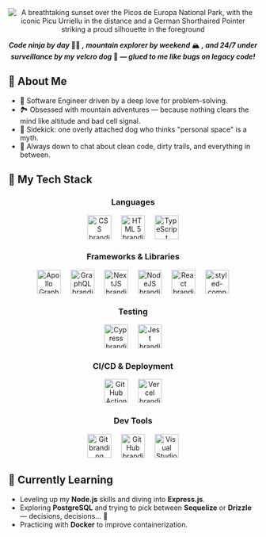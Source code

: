 <div align="center">
  <img src="https://github.com/user-attachments/assets/3e5c3a29-44e6-4b42-9433-d115433ff673"
    alt="A breathtaking sunset over the Picos de Europa National Park, with the iconic Picu Urriellu in the distance and a German Shorthaired Pointer striking a proud silhouette in the foreground">

  <p>
    <strong><em>Code ninja by day </em></strong>🥷🏻
    <strong><em>, mountain explorer by weekend </em></strong>🏔️
    <strong><em>, and 24/7 under surveillance by my velcro dog </em></strong>🐶
    <strong><em> — glued to me like bugs on legacy code!</em></strong>
  </p>
</div>

## 🧠 About Me

- 💼 Software Engineer driven by a deep love for problem-solving.
- 🏞️ Obsessed with mountain adventures — because nothing clears the mind like altitude and bad cell signal.
- 🐶 Sidekick: one overly attached dog who thinks "personal space" is a myth.
- 💬 Always down to chat about clean code, dirty trails, and everything in between.

## 🚀 My Tech Stack

<div align="center">
  <h3>Languages</h3>
  <picture>
    <source media="(prefers-color-scheme: dark)" srcset="https://github.com/user-attachments/assets/6c6bbc80-c601-4b42-96ce-ee0fa7a444c0">
    <source media="(prefers-color-scheme: light)" srcset="https://github.com/user-attachments/assets/d19f445e-44b6-4825-8bc4-f2cadde6197e">
    <img src="https://github.com/user-attachments/assets/d19f445e-44b6-4825-8bc4-f2cadde6197e" alt="CSS branding logo" title="CSS" height="48" hspace="8">
  </picture>
  <picture>
    <source media="(prefers-color-scheme: dark)" srcset="https://github.com/user-attachments/assets/a1585b3d-9117-444a-8bee-c8b27966d4c9">
    <source media="(prefers-color-scheme: light)" srcset="https://github.com/user-attachments/assets/e81bb14e-45b5-42f2-9a96-787c69d4f86b">
    <img src="https://github.com/user-attachments/assets/e81bb14e-45b5-42f2-9a96-787c69d4f86b" alt="HTML 5 branding logo" title="HTML 5" height="48" hspace="8">
  </picture>
  <picture>
    <source media="(prefers-color-scheme: dark)" srcset="https://github.com/user-attachments/assets/7d2f47b0-d19d-4870-9977-3b76c24aaebe">
    <source media="(prefers-color-scheme: light)" srcset="https://github.com/user-attachments/assets/8d030e06-e841-4ad1-9c9f-2e76565ec0ea">
    <img src="https://github.com/user-attachments/assets/8d030e06-e841-4ad1-9c9f-2e76565ec0ea" alt="TypeScript branding logo" title="TypeScript" height="48" hspace="8">
  </picture>
</div>

<div align="center">
  <h3>Frameworks & Libraries</h3>
  <picture>
    <source media="(prefers-color-scheme: dark)" srcset="https://github.com/user-attachments/assets/6a915a22-3749-4f1e-83d4-d6d07a497868">
    <source media="(prefers-color-scheme: light)" srcset="https://github.com/user-attachments/assets/1a4c11ba-fdf1-439e-a01d-87ffaee82656">
    <img src="https://github.com/user-attachments/assets/1a4c11ba-fdf1-439e-a01d-87ffaee82656" alt="Apollo GraphQL branding logo" title="Apollo GraphQL" height="48" hspace="8">
  </picture>
  <picture>
    <source media="(prefers-color-scheme: dark)" srcset="https://github.com/user-attachments/assets/a2e05e3e-d43e-4bd4-9507-12b682bde606">
    <source media="(prefers-color-scheme: light)" srcset="https://github.com/user-attachments/assets/a1f2a293-986d-48c1-9d15-a892506e2817">
    <img src="https://github.com/user-attachments/assets/a1f2a293-986d-48c1-9d15-a892506e2817" alt="GraphQL branding logo" title="GraphQL" height="48" hspace="8">
  </picture>
  <picture>
    <source media="(prefers-color-scheme: dark)" srcset="https://github.com/user-attachments/assets/6629fb25-f749-43bd-b889-55d41e1e5351">
    <source media="(prefers-color-scheme: light)" srcset="https://github.com/user-attachments/assets/435ae748-ec95-4550-8834-19eed974e3f7">
    <img src="https://github.com/user-attachments/assets/435ae748-ec95-4550-8834-19eed974e3f7" alt="NextJS branding logo" title="Next.js" height="48" hspace="8">
  </picture>  
  <picture>
    <source media="(prefers-color-scheme: dark)" srcset="https://github.com/user-attachments/assets/83b4d537-cf05-42c8-9066-da0b0f560092">
    <source media="(prefers-color-scheme: light)" srcset="https://github.com/user-attachments/assets/687cd481-321a-4a9d-81d5-724b4f970059">
    <img src="https://github.com/user-attachments/assets/687cd481-321a-4a9d-81d5-724b4f970059" alt="NodeJS branding logo" title="Node.js" height="48" hspace="8">
  </picture>
  <picture>
    <source media="(prefers-color-scheme: dark)" srcset="https://github.com/user-attachments/assets/2526c693-499c-4eb9-8b05-1aa5e990916c">
    <source media="(prefers-color-scheme: light)" srcset="https://github.com/user-attachments/assets/31646168-0076-44db-9db4-d02b49a7deb9">
    <img src="https://github.com/user-attachments/assets/31646168-0076-44db-9db4-d02b49a7deb9" alt="React branding logo" title="React" height="48" hspace="8">
  </picture>
  <picture>
    <source media="(prefers-color-scheme: dark)" srcset="https://github.com/user-attachments/assets/e66458c1-471c-41a8-82bd-e1a0fb746768">
    <source media="(prefers-color-scheme: light)" srcset="https://github.com/user-attachments/assets/5039cc34-95e7-40b7-b5df-cb4d7b11d188">
    <img src="https://github.com/user-attachments/assets/5039cc34-95e7-40b7-b5df-cb4d7b11d188" alt="styled-components branding logo" title="styled-components" height="48" hspace="8">
  </picture>  
</div>

<div align="center">
  <h3>Testing</h3>
  <picture>
    <source media="(prefers-color-scheme: dark)" srcset="https://github.com/user-attachments/assets/bc5e3ac4-5b1d-4b42-bc29-f010e4738bb4">
    <source media="(prefers-color-scheme: light)" srcset="https://github.com/user-attachments/assets/07664f6a-a3cb-4fdc-9d5d-3f1f709e5014">
    <img src="https://github.com/user-attachments/assets/07664f6a-a3cb-4fdc-9d5d-3f1f709e5014" alt="Cypress branding logo" title="Cypress" height="48" hspace="8">
  </picture>
  <picture>
    <source media="(prefers-color-scheme: dark)" srcset="https://github.com/user-attachments/assets/b6f4deb3-8f51-430a-ab38-df80fdd0d4dc">
    <source media="(prefers-color-scheme: light)" srcset="https://github.com/user-attachments/assets/e036154e-e87c-4662-9d02-773f128988a8">
    <img src="https://github.com/user-attachments/assets/e036154e-e87c-4662-9d02-773f128988a8" alt="Jest branding logo" title="Jest" height="48" hspace="8">
  </picture>  
</div>

<div align="center">
  <h3>CI/CD & Deployment</h3>
  <picture>
    <source media="(prefers-color-scheme: dark)" srcset="https://github.com/user-attachments/assets/eb44a21b-1e04-4daf-8adf-c061e07e817e">
    <source media="(prefers-color-scheme: light)" srcset="https://github.com/user-attachments/assets/921562f8-87f2-4b5d-8865-bc04d4635e2f">
    <img src="https://github.com/user-attachments/assets/921562f8-87f2-4b5d-8865-bc04d4635e2f" alt="GitHub Actions branding logo" title="GitHub Actions" height="48" hspace="8">
  </picture>
  <picture>
    <source media="(prefers-color-scheme: dark)" srcset="https://github.com/user-attachments/assets/760e5715-9325-49f4-81e4-eaf32996a007">
    <source media="(prefers-color-scheme: light)" srcset="https://github.com/user-attachments/assets/b9cc5067-cf8c-4af8-8288-8b79d7285618">
    <img src="https://github.com/user-attachments/assets/b9cc5067-cf8c-4af8-8288-8b79d7285618" alt="Vercel branding logo" title="Vercel" height="48" hspace="8">
  </picture>
</div>

<div align="center">
  <h3>Dev Tools</h3>
  <picture>
    <source media="(prefers-color-scheme: dark)" srcset="https://github.com/user-attachments/assets/d9d568fa-44a1-4239-9211-26f44a22f878">
    <source media="(prefers-color-scheme: light)" srcset="https://github.com/user-attachments/assets/5a47efe3-8932-400b-9acf-334e6e6976cb">
    <img src="https://github.com/user-attachments/assets/5a47efe3-8932-400b-9acf-334e6e6976cb" alt="Git branding logo" title="Git" height="48" hspace="8">
  </picture>
  <picture>
    <source media="(prefers-color-scheme: dark)" srcset="https://github.com/user-attachments/assets/2c3d6552-6aeb-4bb2-a9ed-264b53449ee1">
    <source media="(prefers-color-scheme: light)" srcset="https://github.com/user-attachments/assets/2a61200e-595b-4e10-b073-8417ae3abed6">
    <img src="https://github.com/user-attachments/assets/2a61200e-595b-4e10-b073-8417ae3abed6" alt="GitHub branding logo" title="GitHub" height="48" hspace="8">
  </picture>
  <picture>
    <source media="(prefers-color-scheme: dark)" srcset="https://github.com/user-attachments/assets/cf204d6d-3cdb-456b-9244-e1055b1be1d7">
    <source media="(prefers-color-scheme: light)" srcset="https://github.com/user-attachments/assets/10d3f6b0-1128-4537-86b2-ad801834a3dc">
    <img src="https://github.com/user-attachments/assets/10d3f6b0-1128-4537-86b2-ad801834a3dc" alt="Visual Studio Code branding logo" title="Visual Studio Code" height="48" hspace="8">
  </picture>
</div>


## 🌱 Currently Learning

- Leveling up my **Node.js** skills and diving into **Express.js**.
- Exploring **PostgreSQL** and trying to pick between **Sequelize** or **Drizzle** — decisions, decisions... 🤔
- Practicing with **Docker** to improve containerization.
